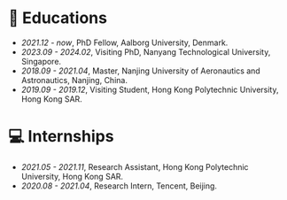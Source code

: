
# 📖 Educations
- *2021.12 - now*, PhD Fellow, Aalborg University, Denmark.
- *2023.09 - 2024.02*, Visiting PhD, Nanyang Technological University, Singapore.
- *2018.09 - 2021.04*, Master, Nanjing University of Aeronautics and Astronautics, Nanjing, China.
- *2019.09 - 2019.12*, Visiting Student, Hong Kong Polytechnic University, Hong Kong SAR.

# 💻 Internships
- *2021.05 - 2021.11*, Research Assistant, Hong Kong Polytechnic University, Hong Kong SAR.
- *2020.08 - 2021.04*, Research Intern, Tencent, Beijing.

